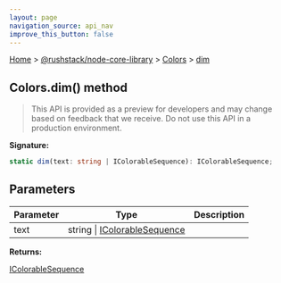 ```yaml
---
layout: page
navigation_source: api_nav
improve_this_button: false
---
```



[Home](./index.md) &gt; [@rushstack/node-core-library](./node-core-library.md) &gt; [Colors](./node-core-library.colors.md) &gt; [dim](./node-core-library.colors.dim.md)

## Colors.dim() method

> This API is provided as a preview for developers and may change based on feedback that we receive. Do not use this API in a production environment.
>

<b>Signature:</b>

```typescript
static dim(text: string | IColorableSequence): IColorableSequence;
```

## Parameters

|  Parameter | Type | Description |
|  --- | --- | --- |
|  text | string \| [IColorableSequence](./node-core-library.icolorablesequence.md) |  |

<b>Returns:</b>

[IColorableSequence](./node-core-library.icolorablesequence.md)
